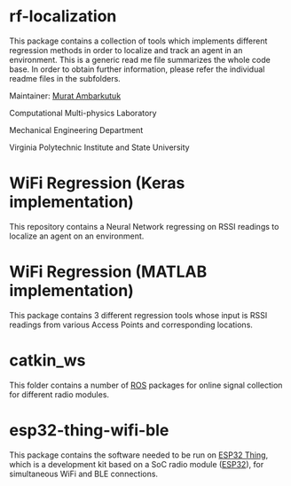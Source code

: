 # rf-localization
This package contains a collection of tools which implements different regression methods in order to localize and track an agent in an environment.
This is a generic read me file summarizes the whole code base.
In order to obtain further information, please refer the individual readme files in the subfolders.


Maintainer: [Murat Ambarkutuk](https://www.github.com/eroniki)

Computational Multi-physics Laboratory

Mechanical Engineering Department

Virginia Polytechnic Institute and State University

# WiFi Regression (Keras implementation)
This repository contains a Neural Network regressing on RSSI readings to localize an agent on an environment.

# WiFi Regression (MATLAB implementation)
This package contains 3 different regression tools whose input is RSSI readings from various Access Points and corresponding locations.

# catkin_ws
This folder contains a number of [ROS](http://www.ros.org) packages for online signal collection for different radio modules.

# esp32-thing-wifi-ble
This package contains the software needed to be run on [ESP32 Thing](https://www.sparkfun.com/products/13907), which is a development kit based on a SoC radio module ([ESP32](https://espressif.com/en/products/hardware/esp32/overview)), for simultaneous WiFi and BLE connections.  
